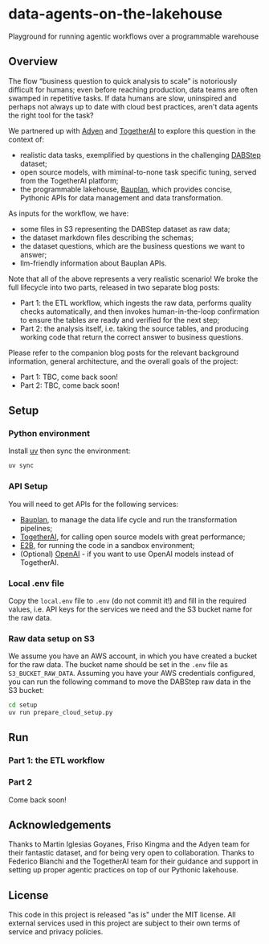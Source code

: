 # data-agents-on-the-lakehouse
Playground for running agentic workflows over a programmable warehouse

## Overview

The flow “business question to quick analysis to scale” is notoriously difficult for humans; even before reaching production, data teams are often swamped in repetitive tasks. If data humans are slow, uninspired and perhaps not always up to date with cloud best practices, aren't data agents the right tool for the task? 

We partnered up with [Adyen](https://huggingface.co/datasets/adyen/DABstep) and [TogetherAI](https://www.together.ai/) to explore this question in the context of:

* realistic data tasks, exemplified by questions in the challenging [DABStep](https://huggingface.co/datasets/adyen/DABstep) dataset;
* open source models, with miminal-to-none task specific tuning, served from the TogetherAI platform;
* the programmable lakehouse, [Bauplan](https://www.bauplanlabs.com/), which provides concise, Pythonic APIs for data management and data transformation.

As inputs for the workflow, we have: 

* some files in S3 representing the DABStep dataset as raw data;
* the dataset markdown files describing the schemas;
* the dataset questions, which are the business questions we want to answer;
* llm-friendly information about Bauplan APIs.

Note that all of the above represents a very realistic scenario! We broke the full lifecycle into two parts, released in two separate blog posts:

* Part 1: the ETL workflow, which ingests the raw data, performs quality checks automatically, and then invokes human-in-the-loop confirmation to ensure the tables are ready and verified for the next step;
* Part 2: the analysis itself, i.e. taking the source tables, and producing working code that return the correct answer to business questions.

Please refer to the companion blog posts for the relevant background information, general architecture, and the overall goals of the project:

- Part 1: TBC, come back soon!
- Part 2: TBC, come back soon!

## Setup

### Python environment

Install [uv](https://docs.astral.sh/uv/getting-started/installation/) then sync the environment:

```bash
uv sync
```

### API Setup

You will need to get APIs for the following services:

* [Bauplan](https://app.bauplanlabs.com/sign-up), to manage the data life cycle and run the transformation pipelines;
* [TogetherAI](https://www.together.ai/), for calling open source models with great performance;
* [E2B](https://e2b.dev/), for running the code in a sandbox environment;
* (Optional) [OpenAI](https://openai.com/) - if you want to use OpenAI models instead of TogetherAI.

### Local .env file

Copy the `local.env` file to `.env` (do not commit it!) and fill in the required values, i.e. API keys for the services we need and the S3 bucket name for the raw data. 

### Raw data setup on S3

We assume you have an AWS account, in which you have created a bucket for the raw data. The bucket name should be set in the `.env` file as `S3_BUCKET_RAW_DATA`. Assuming you have your AWS credentials configured, you can run the following command to move the DABStep raw data in the S3 bucket:

```bash
cd setup
uv run prepare_cloud_setup.py
```

## Run

### Part 1: the ETL workflow



### Part 2

Come back soon!

## Acknowledgements
Thanks to Martin Iglesias Goyanes, Friso Kingma and the Adyen team for their fantastic dataset, and for being very open to collaboration. Thanks to Federico Bianchi and the TogetherAI team for their guidance and support in setting up proper agentic practices on top of our Pythonic lakehouse.

## License
This code in this project is released "as is" under the MIT license. All external services used in this project are subject to their own terms of service and privacy policies.